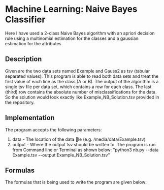 # Machine Learning: Naive Bayes Classifier

Here I have used a 2-class Naive Bayes algorithm with an apriori decision
rule using a multinomial estimation for the classes and a gaussian estimation for the
attributes.
## Description
Given are the two data sets named Example and Gauss2 as tsv (tabular separated values). This program is able to read both 
data sets and treat the first value of each line as the class (A or B). The output of the algorithm is
a single tsv file per data set, which contains a row for each class. The last (third) row contains the absolute number of misclassifications for the data. So the solution would look exactly like Example_NB_Solution.tsv provided in the repository.

## Implementation
The program accepts the following parameters:
1. data - The location of the data le (e.g. /media/data/Example.tsv)
2. output - Where the output tsv should be written to.
The program is run from Command line or Terminal as shown below:
"python3 nb.py --data Example.tsv --output Example_NB_Solution.tsv"

## Formulas

The formulas that is being used to write the program are given below:

